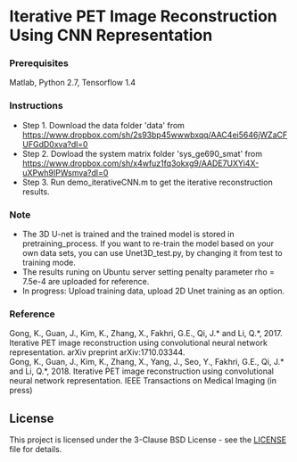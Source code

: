 # Iterative PET Image Reconstruction Using CNN Representation
### Prerequisites
Matlab, Python 2.7, Tensorflow 1.4
### Instructions
* Step 1. 
Download the data folder 'data' from https://www.dropbox.com/sh/2s93bp45wwwbxqq/AAC4ei5646jWZaCFUFGdD0xva?dl=0
* Step 2. 
Dowload the system matrix folder 'sys_ge690_smat' from https://www.dropbox.com/sh/x4wfuz1fq3okxg9/AADE7UXYi4X-uXPwh9IPWsmva?dl=0
* Step 3. 
Run demo_iterativeCNN.m to get the iterative reconstruction results. 
### Note 
* The 3D U-net is trained and the trained model is stored in pretraining_process. If you want to re-train the model based on your own data sets, you can use Unet3D_test.py, by changing it from test to training mode. 
* The results runing on Ubuntu server setting penalty parameter rho = 7.5e-4 are uploaded for reference. 
* In progress: Upload training data, upload 2D Unet training as an option.
### Reference
Gong, K., Guan, J., Kim, K., Zhang, X., Fakhri, G.E., Qi, J.\* and Li, Q.\*, 2017. Iterative PET image reconstruction using convolutional neural network representation. arXiv preprint arXiv:1710.03344. <br />
Gong, K., Guan, J., Kim, K., Zhang, X., Yang, J., Seo, Y.,  Fakhri, G.E., Qi, J.\* and Li, Q.\*, 2018. Iterative PET image reconstruction using convolutional neural network representation. IEEE Transactions on Medical Imaging (in press)
## License
This project is licensed under the 3-Clause BSD License - see the [LICENSE](LICENSE) file for details.
